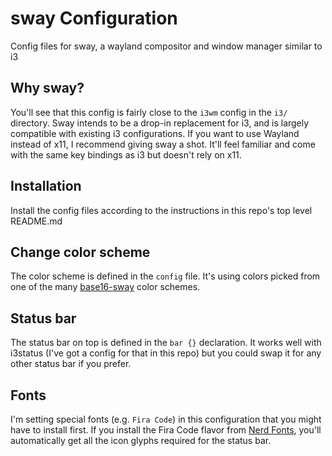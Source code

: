 # sway Configuration

Config files for sway, a wayland compositor and window manager similar to i3

## Why sway?
You'll see that this config is fairly close to the `i3wm` config in the `i3/` directory. Sway intends to be a drop-in replacement for i3, and is largely compatible with existing i3 configurations. If you want to use Wayland instead of x11, I recommend giving sway a shot. It'll feel familiar and come with the same key bindings as i3 but doesn't rely on x11.

## Installation
Install the config files according to the instructions in this repo's top level README.md

## Change color scheme
The color scheme is defined in the `config` file. It's using colors picked from one of the many [base16-sway](https://github.com/rkubosz/base16-sway) color schemes.

## Status bar
The status bar on top is defined in the `bar {}` declaration. It works well with i3status (I've got a config for that in this repo) but you could swap it for any other status bar if you prefer.

## Fonts
I'm setting special fonts (e.g. `Fira Code`) in this configuration that you might have to install first. If you install the Fira Code flavor from [Nerd Fonts](https://www.nerdfonts.com/), you'll automatically get all the icon glyphs required for the status bar.
